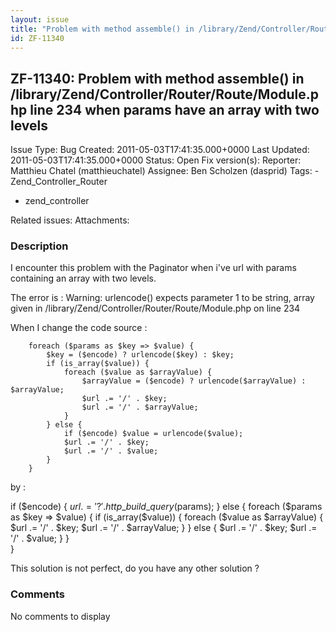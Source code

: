 ```yaml
---
layout: issue
title: "Problem with method assemble() in /library/Zend/Controller/Router/Route/Module.php line 234 when params have an array with two levels"
id: ZF-11340
---
```


ZF-11340: Problem with method assemble() in /library/Zend/Controller/Router/Route/Module.php line 234 when params have an array with two levels
-----------------------------------------------------------------------------------------------------------------------------------------------

 Issue Type: Bug Created: 2011-05-03T17:41:35.000+0000 Last Updated: 2011-05-03T17:41:35.000+0000 Status: Open Fix version(s): 
 Reporter:  Matthieu Chatel (matthieuchatel)  Assignee:  Ben Scholzen (dasprid)  Tags: - Zend\_Controller\_Router
- zend\_controller
 
 Related issues: 
 Attachments: 
### Description

I encounter this problem with the Paginator when i've url with params containing an array with two levels.

The error is : Warning: urlencode() expects parameter 1 to be string, array given in /library/Zend/Controller/Router/Route/Module.php on line 234

When I change the code source :

 
        foreach ($params as $key => $value) {
            $key = ($encode) ? urlencode($key) : $key;
            if (is_array($value)) {
                foreach ($value as $arrayValue) {
                    $arrayValue = ($encode) ? urlencode($arrayValue) : $arrayValue;
                    $url .= '/' . $key;
                    $url .= '/' . $arrayValue;
                }
            } else {
                if ($encode) $value = urlencode($value);
                $url .= '/' . $key;
                $url .= '/' . $value;
            }
        }


by :

if ($encode) { $url .= '?'.http\_build\_query($params); } else { foreach ($params as $key => $value) { if (is\_array($value)) { foreach ($value as $arrayValue) { $url .= '/' . $key; $url .= '/' . $arrayValue; } } else { $url .= '/' . $key; $url .= '/' . $value; } }  
 }

This solution is not perfect, do you have any other solution ?

 

 

### Comments

No comments to display